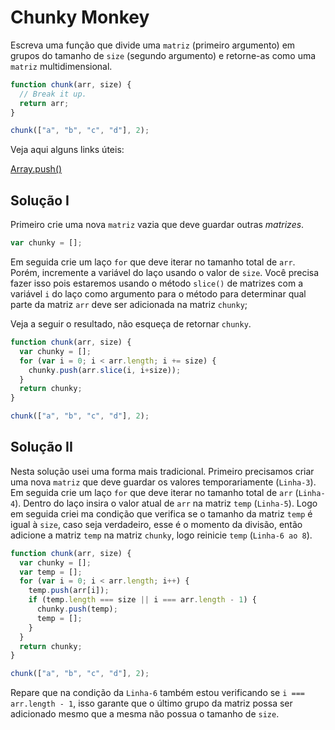 # Chunky Monkey

Escreva uma função que divide uma `matriz` (primeiro argumento) em grupos do tamanho de `size` (segundo argumento) e retorne-as como uma `matriz` multidimensional.

```js
function chunk(arr, size) {
  // Break it up.
  return arr;
}

chunk(["a", "b", "c", "d"], 2);
```

<!-- more -->

Veja aqui alguns links úteis:

[Array.push()](https://developer.mozilla.org/en-US/docs/Web/JavaScript/Reference/Global_Objects/Array/push)

## Solução I

Primeiro crie uma nova `matriz` vazia que deve guardar outras *matrizes*.

```js
var chunky = [];
```

Em seguida crie um laço `for` que deve iterar no tamanho total de `arr`. Porém, incremente a variável do laço usando o valor de `size`. Você precisa fazer isso pois estaremos usando o método `slice()` de matrizes com a variável `i` do laço como argumento para o método para determinar qual parte da matriz `arr` deve ser adicionada na matriz `chunky`;

Veja a seguir o resultado, não esqueça de retornar `chunky`.

```js
function chunk(arr, size) {
  var chunky = [];
  for (var i = 0; i < arr.length; i += size) {
    chunky.push(arr.slice(i, i+size));
  }
  return chunky;
}

chunk(["a", "b", "c", "d"], 2);
```

## Solução II

Nesta solução usei uma forma mais tradicional. Primeiro precisamos criar uma nova `matriz` que deve guardar os valores temporariamente (`Linha-3`). Em seguida crie um laço `for` que deve iterar no tamanho total de `arr` (`Linha-4`). Dentro do laço insira o valor atual de `arr` na matriz `temp` (`Linha-5`). Logo em seguida criei ma condição que verifica se o tamanho da matriz `temp` é igual à `size`, caso seja verdadeiro, esse é o momento da divisão, então adicione a matriz `temp` na matriz `chunky`, logo reinicie `temp` (`Linha-6 ao 8`).

```js
function chunk(arr, size) {
  var chunky = [];
  var temp = [];
  for (var i = 0; i < arr.length; i++) {
    temp.push(arr[i]);
    if (temp.length === size || i === arr.length - 1) {
      chunky.push(temp);
      temp = [];
    }
  }
  return chunky;
}

chunk(["a", "b", "c", "d"], 2);
```

Repare que na condição da `Linha-6` também estou verificando se `i === arr.length - 1`, isso garante que o último grupo da matriz possa ser adicionado mesmo que a mesma não possua o tamanho de `size`.
